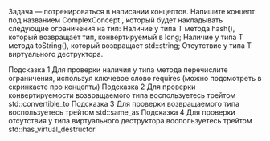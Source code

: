 Задача — потренироваться в написании концептов.
Напишите концепт под названием ComplexConcept<T> , который будет накладывать следующие ограничения на тип:
Наличие у типа T метода hash(), который возвращает тип, конвертируемый в long;
Наличие у типа T метода toString(), который возвращает std::string;
Отсутствие у типа T виртуального деструктора.

Подсказка 1
Для проверки наличия у типа метода перечислите ограничения, используя ключевое слово requires (можно подсмотреть в скринкасте про концепты)
Подсказка 2
Для проверки конвертируемости возвращаемого типа воспользуетесь трейтом std::convertible_to
Подсказка 3
Для проверки возвращаемого типа воспользуетесь трейтом std::same_as
Подсказка 4
Для проверки отсутствия у типа виртуального деструктора воспользуетесь трейтом std::has_virtual_destructor
